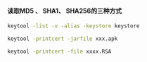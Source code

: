 #### 读取MD5 、 SHA1、 SHA256的三种方式

```bat
keytool -list -v -alias -keystore keystore
```

```bat
keytool -printcert -jarfile xxx.apk
```

```bat
keytool -printcert -file xxxx.RSA
```


